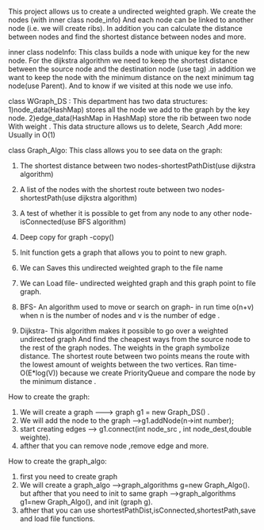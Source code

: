 This project allows us to create a undirected weighted graph.
We create the nodes (with inner class node_info) 
And each node can be linked to another node (i.e. we will create ribs). In addition you can calculate the distance between nodes and find the shortest distance between nodes and more.

inner class nodeInfo:
This class builds a node with unique  key for the new  node.
For the dijkstra algorithm we need to keep the shortest distance between the source node and the destination node (use tag) .in addition we want to keep the node with the minimum distance on the next minimum tag node(use Parent).
And to know if we visited at this node we use info.
 

class WGraph_DS :
This department has two data structures:
1)node_data(HashMap) stores all the node we add to the graph by the key node. 
2)edge_data(HashMap in HashMap) store the rib between two node With weight .
This data structure allows us to delete, Search ,Add more: Usually in O(1)

class Graph_Algo:
This class allows you to see data on the graph: 

1) The shortest distance between two nodes-shortestPathDist(use dijkstra algorithm)

2) A list of the nodes with the shortest route between two nodes-shortestPath(use dijkstra algorithm)

3) A test of whether it is possible to get from any node to any other node-isConnected(use BFS algorithm)

4) Deep copy for graph -copy()

5) Init function gets a graph that allows you to point to new graph.

6) We can Saves this undirected weighted graph to the file name

7) We can Load file- undirected weighted graph and this graph point to file graph.

6) BFS- An algorithm used to move or search on graph- in run time o(n+v) when n is the number of nodes and v is the number of edge .

7) Dijkstra- This algorithm makes it possible to go over a weighted undirected graph
	 And find the cheapest ways from the source node to the rest of the graph nodes.
	 The weights in the graph symbolize distance. 
	 The shortest route between two points means the route with the lowest amount of weights between the two vertices.
	 Ran time- O(E*log(V)) because we create PriorityQueue and compare the node by the minimum distance .


How to create the graph:
1) We will create a graph  ---> graph g1 = new Graph_DS() .
2) We will add the node to the graph -->g1.addNode(n->int number);
3) start creating edges -->	g1.connect(int node_src , int node_dest,double weighte).
4) afther that you can remove node ,remove edge and more.

How to create the graph_algo:
1) first you need to  create graph
2) We will create a graph_algo -->graph_algorithms g=new Graph_Algo().
but afther that you need to init to same graph -->graph_algorithms g1=new Graph_Algo(), and init (graph g). 
3) afther that you can use shortestPathDist,isConnected,shortestPath,save and load file functions.

